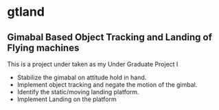 # gtland
## Gimabal Based Object Tracking and Landing of Flying machines
This is a project under taken as my Under Graduate Project I
* Stabilize the gimabal on attitude hold in hand.
* Implement object tracking and negate the motion of the gimbal.
* Identify the static/moving landing platform.
* Implement Landing on the platform
